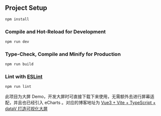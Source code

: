 
## Project Setup

```sh
npm install
```

### Compile and Hot-Reload for Development

```sh
npm run dev
```

### Type-Check, Compile and Minify for Production

```sh
npm run build
```

### Lint with [ESLint](https://eslint.org/)

```sh
npm run lint
```

此项目为大屏 Demo，开发大屏时可直接下载下来使用，无需额外去进行屏幕适配，并且也已经引入 eCharts 。对应的博客地址为 [Vue3 + Vite + TypeScript + dataV 打造可视化大屏](https://gladysdrea.github.io/blogs/2023/02/28/Vue%E7%B3%BB%E5%88%97/vue3+vite+dataV%E6%89%93%E9%80%A0%E5%8F%AF%E8%A7%86%E5%8C%96%E5%A4%A7%E5%B1%8F/)
